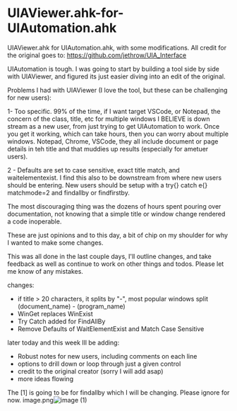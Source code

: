 # UIAViewer.ahk-for-UIAutomation.ahk

UIAViewer.ahk for UIAutomation.ahk, with some modifications. All credit for the original goes to: https://github.com/jethrow/UIA_Interface



UIAutomation is tough. I was going to start by building a tool side by side with UIAViewer, and figured its just easier diving into an edit of the original.

Problems I had with UIAViewer (I love the tool, but these can be challenging for new users):

1- Too specific. 99% of the time, if I want target VSCode, or Notepad, the concern of the class, title, etc for multiple windows I BELIEVE is down stream as a new user, from just trying to get UIAutomation to work. Once you get it working, which can take hours, then you can worry about multiple windows. Notepad, Chrome, VSCode, they all include document or page details in teh title and that muddies up results (especially for ametuer users).

2 - Defaults are set to case sensitive, exact title match, and waitelementexist. I find this also to be downstream from where new users should be entering. New users should be setup with a try{} catch e{} matchmode=2 and findallby or findfirstby.

The most discouraging thing was the dozens of hours spent pouring over documentation, not knowing that a simple title or window change rendered a code inoperable.


These are just opinions and to this day, a bit of chip on my shoulder for why I wanted to make some changes.

This was all done in the last couple days, I'll outline changes, and take feedback as well as continue to work on other things and todos. Please let me know of any mistakes.


changes:
- if title > 20 characters, it splits by "-", most popular windows split (document_name) - (program_name)
- WinGet replaces WinExist
- Try Catch added for FindAllBy
- Remove Defaults of WaitElementExist and Match Case Sensitive

later today and this week Ill be adding:
- Robust notes for new users, including comments on each line
- options to drill down or loop through just a given control
- credit to the original creator (sorry I will add asap)
- more ideas flowing



The [1] is going to be for findallby which I will be changing. Please ignore for now.
image.png![image (1)](https://user-images.githubusercontent.com/98753696/217544128-f0eaccf8-62c4-4a43-b7e0-ef7e78866e7b.png)

